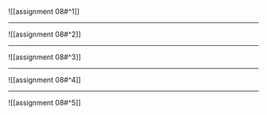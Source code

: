 ![[assignment 08#^1]]

---

![[assignment 08#^2]]

---

![[assignment 08#^3]]

---

![[assignment 08#^4]]

---

![[assignment 08#^5]]